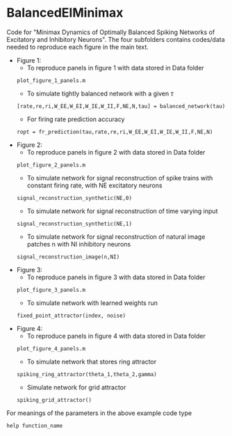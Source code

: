 # BalancedEIMinimax
Code for "Minimax Dynamics of Optimally Balanced Spiking Networks of Excitatory and Inhibitory Neurons".
The four subfolders contains codes/data needed to reproduce each figure in the main text.
* Figure 1: 
  * To reproduce panels in figure 1 with data stored in Data folder
  ```
  plot_figure_1_panels.m
  ```
  * To simulate tightly balanced network with a given $\tau$
  ```
  [rate,re,ri,W_EE,W_EI,W_IE,W_II,F,NE,N,tau] = balanced_network(tau)
  ```
  * For firing rate prediction accuracy
  ```
  ropt = fr_prediction(tau,rate,re,ri,W_EE,W_EI,W_IE,W_II,F,NE,N)
  ```
* Figure 2:
  * To reproduce panels in figure 2 with data stored in Data folder
  ```
  plot_figure_2_panels.m
  ```
  * To simulate network for signal reconstruction of spike trains with constant firing rate, with NE excitatory neurons
  ```
  signal_reconstruction_synthetic(NE,0)
  ```
  * To simulate network for signal reconstruction of time varying input
  ```
  signal_reconstruction_synthetic(NE,1)
  ```
  * To simulate network for signal reconstruction of natural image patches n with NI inhibitory neurons
  ```
  signal_reconstruction_image(n,NI)
  ```
* Figure 3:
  * To reproduce panels in figure 3 with data stored in Data folder
  ```
  plot_figure_3_panels.m
  ```
  * To simulate network with learned weights run
  ```
  fixed_point_attractor(index, noise)
  ```
* Figure 4:
  * To reproduce panels in figure 4 with data stored in Data folder
  ```
  plot_figure_4_panels.m
  ```
  * To simulate network that stores ring attractor
  ```
  spiking_ring_attractor(theta_1,theta_2,gamma)
  ```
  * Simulate network for grid attractor
  ```
  spiking_grid_attractor()
  ```
For meanings of the parameters in the above example code type 
 ```
 help function_name
 ```
